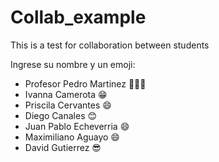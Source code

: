 # Collab_example
This is a test for collaboration between students

Ingrese su nombre y un emoji:
- Profesor Pedro Martinez 🧑🏻‍🏫
- Ivanna Camerota 😁
- Priscila Cervantes 😄
- Diego Canales 😊
-  Juan Pablo Echeverria 😄
-  Maximiliano Aguayo 😄
- David Gutierrez 😎
